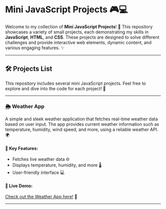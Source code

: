 # Mini JavaScript Projects 🎮💻

Welcome to my collection of **Mini JavaScript Projects**! 🚀 This repository showcases a variety of small projects, each demonstrating my skills in **JavaScript**, **HTML**, and **CSS**. These projects are designed to solve different challenges and provide interactive web elements, dynamic content, and various engaging features. ✨

---

## 🛠️ Projects List

This repository includes several mini JavaScript projects. Feel free to explore and dive into the code for each project! 📂

---

### 🌦️ **Weather App**

A simple and sleek weather application that fetches real-time weather data based on user input. The app provides current weather information such as temperature, humidity, wind speed, and more, using a reliable weather API. 🌍

#### 📌 **Key Features:**
- Fetches live weather data 🌐
- Displays temperature, humidity, and more 🌡️
- User-friendly interface 💻

#### 🔗 **Live Demo:**
[Check out the Weather App here!](https://hamxasajid.github.io/Project-2k25/Weather%20App/index.html) 🌟

---

